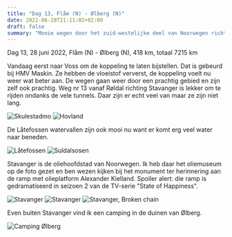 ```yaml
---
title: "Dag 13, Flåm (N) - Ølberg (N)"
date: 2022-06-28T21:11:02+02:00
draft: false
summary: "Mooie wegen door het zuid-westelijke deel van Noorwegen richting Stavanger"
---
```

Dag 13, 28 juni 2022, Flåm (N) - Ølberg (N), 418 km, totaal 7215 km

Vandaag eerst naar Voss om de koppeling te laten bijstellen. Dat is gebeurd bij HMV Maskin. Ze hebben
de vloeistof ververst, de koppeling voelt nu weer wat beter aan.
De wegen gaan weer door een prachtig gebied en zijn zelf ook prachtig. Weg nr 13 vanaf Røldal richting
Stavanger is lekker om te rijden ondanks de vele tunnels. Daar zijn er echt veel van maar ze zijn niet lang.

![Skulestadmo](/images/noordkaap2022-06-28-01-skulestadmo-r.jpg "Skulestadmo")
![Hovland](/images/noordkaap2022-06-28-02-hovland-r.jpg "Hovland")

De Låtefossen watervallen zijn ook mooi nu want er komt erg veel water naar beneden.

![Låtefossen](/images/noordkaap2022-06-28-03-latefossen-r.jpg "Låtefossen")
![Suldalsosen](/images/noordkaap2022-06-28-04-suldalsosen-r.jpg "Suldalsosen")

Stavanger is de oliehoofdstad van Noorwegen. Ik heb daar het oliemuseum op de foto gezet en ben
wezen kijken bij het monument ter herinnering aan de ramp met olieplatform Alexander Kielland. Spoiler
alert: die ramp is gedramatiseerd in seizoen 2 van de TV-serie "State of Happiness".

![Stavanger](/images/noordkaap2022-06-28-05-stavanger-r.jpg "Stavanger")
![Stavanger](/images/noordkaap2022-06-28-06-stavanger-r.jpg "Stavanger")
![Stavanger, Broken chain](/images/noordkaap2022-06-28-07-broken-chain-r.jpg "Stavanger, Broken chain")

Even buiten Stavanger vind ik een camping in de duinen van Ølberg.

![Camping Ølberg](/images/noordkaap2022-06-28-08-olberg-r.jpg "Camping Ølberg")

